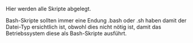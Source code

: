 Hier werden alle Skripte abgelegt. 

Bash-Skripte sollten immer eine Endung .bash oder .sh haben damit der Datei-Typ
ersichtlich ist, obwohl dies nicht nötig ist, damit das  Betriebssystem diese
als Bash-Skripte ausführt.
